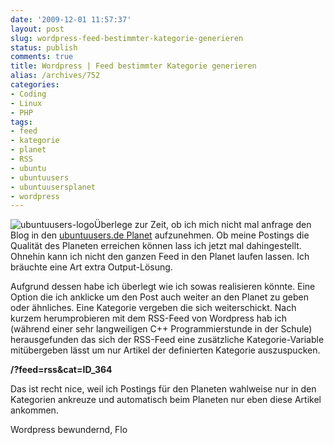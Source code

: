 ```yaml
---
date: '2009-12-01 11:57:37'
layout: post
slug: wordpress-feed-bestimmter-kategorie-generieren
status: publish
comments: true
title: Wordpress | Feed bestimmter Kategorie generieren
alias: /archives/752
categories:
- Coding
- Linux
- PHP
tags:
- feed
- kategorie
- planet
- RSS
- ubuntu
- ubuntuusers
- ubuntuusersplanet
- wordpress
---
```


![ubuntuusers-logo](/uploads/2009/12/ubuntuusers-logo.serendipityThumb.png)Überlege zur Zeit, ob ich mich nicht mal anfrage den Blog in den [ubuntuusers.de Planet](http://planet.ubuntuusers.de) aufzunehmen. Ob meine Postings die Qualität des Planeten erreichen können lass ich jetzt mal dahingestellt. Ohnehin kann ich nicht den ganzen Feed in den Planet laufen lassen. Ich bräuchte eine Art extra Output-Lösung.

Aufgrund dessen habe ich überlegt wie ich sowas realisieren könnte. Eine Option die ich anklicke um den Post auch weiter an den Planet zu geben oder ähnliches. Eine Kategorie vergeben die sich weiterschickt. Nach kurzem herumprobieren mit dem RSS-Feed von Wordpress hab ich (während einer sehr langweiligen C++ Programmierstunde in der Schule) herausgefunden das sich der RSS-Feed eine zusätzliche Kategorie-Variable mitübergeben lässt um nur Artikel der definierten Kategorie auszuspucken.

**/?feed=rss&cat=ID_364**

Das ist recht nice, weil ich Postings für den Planeten wahlweise nur in den Kategorien ankreuze und automatisch beim Planeten nur eben diese Artikel ankommen.

Wordpress bewundernd,
Flo

